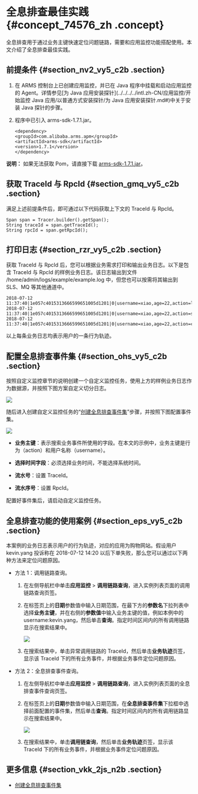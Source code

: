 # 全息排查最佳实践 {#concept_74576_zh .concept}

全息排查用于通过业务主键快速定位问题链路，需要和应用监控功能搭配使用。本文介绍了全息排查最佳实践。

## 前提条件 {#section_nv2_vy5_c2b .section}

1.  在 ARMS 控制台上已创建应用监控，并已在 Java 程序中挂载和启动应用监控的 Agent。详情参见[为 Java 应用安装探针](../../../../intl.zh-CN/应用监控/开始监控 Java 应用/以普通方式安装探针/为 Java 应用安装探针.md#)中关于安装 Java 探针的步骤。
2.  程序中已引入 arms-sdk-1.7.1.jar。

    ``` {#codeblock_9ja_nw5_4fi}
    <dependency>
    <groupId>com.alibaba.arms.apm</groupId>
    <artifactId>arms-sdk</artifactId>
    <version>1.7.1</version>
    </dependency>
    ```


**说明：** 如果无法获取 Pom，请直接下载 [arms-sdk-1.7.1.jar](https://aliware-images.oss-cn-hangzhou.aliyuncs.com/arms/arms-sdk-1.7.1.jar)。

## 获取 TraceId 与 RpcId {#section_gmq_vy5_c2b .section}

满足上述前提条件后，即可通过以下代码获取上下文的 TraceId 与 RpcId。

``` {#codeblock_amt_6p1_rv4}
Span span = Tracer.builder().getSpan();
String traceId = span.getTraceId();
String rpcId = span.getRpcId();
```

## 打印日志 {#section_rzr_vy5_c2b .section}

获取 TraceId 与 RpcId 后，您可以根据业务需求打印和输出业务日志。以下是包含 TraceId 与 RpcId 的样例业务日志。该日志输出到文件 /home/admin/logs/example/example.log 中，但您也可以按需将其输出到 SLS、MQ 等其他通道中。

``` {#codeblock_do9_7vr_tx9}
2018-07-12 11:37:40|1e057c4015313666599651005d1201|0|username=xiao,age=22,action=login
2018-07-12 11:37:40|1e057c4015313666599651005d1201|0|username=xiao,age=22,action=search
2018-07-12 11:37:40|1e057c4015313666599651005d1201|0|username=xiao,age=22,action=cart
```

以上每条业务日志均表示用户的一条行为轨迹。

## 配置全息排查事件集 {#section_ohs_vy5_c2b .section}

按照自定义监控章节的说明创建一个自定义监控任务，使用上方的样例业务日志作为数据源，并按照下图方案自定义切分日志。

![](http://static-aliyun-doc.oss-cn-hangzhou.aliyuncs.com/assets/img/152327/156775621944156_zh-CN.png)

随后进入创建自定义监控任务的“[创建全息排查事件集](intl.zh-CN/自定义监控/创建监控任务/创建全息排查事件集.md#)”步骤，并按照下图配置事件集。

![](http://static-aliyun-doc.oss-cn-hangzhou.aliyuncs.com/assets/img/152327/156775621944157_zh-CN.png)

-   **业务主键**：表示搜索业务事件所使用的字段。在本文的示例中，业务主键是行为（action）和用户名称（username）。

-   **选择时间字段**：必须选择业务时间，不能选择系统时间。

-   **流水号**：设置 TraceId。

-   **流水序号**：设置 RpcId。


配置好事件集后，请启动自定义监控任务。

## 全息排查功能的使用案例 {#section_eps_vy5_c2b .section}

本案例的业务日志表示用户的行为轨迹，对应的应用为购物网站。假设用户 kevin.yang 投诉称在 2018-07-12 14:20 以后下单失败，那么您可以通过以下两种方法来定位问题原因。

-   方法 1：调用链路查询。
    1.  在左侧导航栏中单击**应用监控** \> **调用链路查询**，进入实例列表页面的调用链路查询页签。
    2.  在标签页上的**日期**参数值中输入日期范围，在最下方的**参数名**下拉列表中选择**业务主键**，并在右侧的**参数值**中输入业务主键的值，例如本例中的 username:kevin.yang，然后单击**查询**。指定时间区间内的所有调用链路显示在搜索结果中。

        ![](http://static-aliyun-doc.oss-cn-hangzhou.aliyuncs.com/assets/img/152327/156775621944159_zh-CN.png)

    3.  在搜索结果中，单击异常调用链路的 TraceId，然后单击**业务轨迹**页签，显示该 TraceId 下的所有业务事件，并根据业务事件定位问题原因。
-   方法 2：全息排查事件查询。
    1.  在左侧导航栏中单击**应用监控** \> **调用链路查询**，进入实例列表页面的全息排查事件查询页签。
    2.  在标签页上的**日期**参数值中输入日期范围，在**全息排查事件集**下拉框中选择前面配置的事件集，然后单击**查询**。指定时间区间内的所有调用链路显示在搜索结果中。

        ![](http://static-aliyun-doc.oss-cn-hangzhou.aliyuncs.com/assets/img/152327/156775621944160_zh-CN.png)

    3.  在搜索结果中，单击**调用链查询**，然后单击**业务轨迹**页签，显示该 TraceId 下的所有业务事件，并根据业务事件定位问题原因。

## 更多信息 {#section_vkk_2js_n2b .section}

-   [创建全息排查事件集](intl.zh-CN/自定义监控/创建监控任务/创建全息排查事件集.md#)

